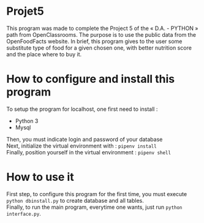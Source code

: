 # Projet5
This program was made to complete the Project 5 of the « D.A. - PYTHON » path from OpenClassrooms. The purpose is to use the public data from the OpenFoodFacts website. In brief, this program gives to the user some substitute type of food for a given chosen one, with better nutrition score and the place where to buy it.

# How to configure and install this program
To setup the program for localhost, one first need to install :
* Python 3
* Mysql  

Then, you must indicate login and password of your database  
Next, initialize the virtual environment with : `pipenv install`  
Finally, position yourself in the virtual environment : `pipenv shell`

# How to use it
First step, to configure this program for the first time, you must execute `python dbinstall.py` to create database and all tables.  
Finally, to run the main program, everytime one wants, just run `python interface.py`.

